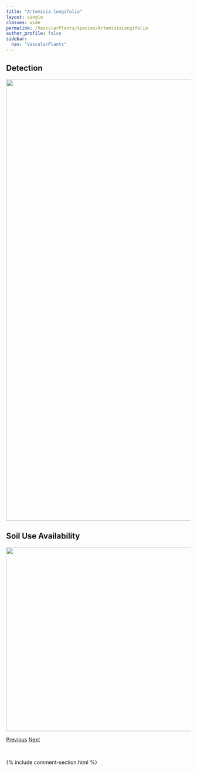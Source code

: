 ```yaml
---
title: "Artemisia longifolia"
layout: single
classes: wide
permalink: /VascularPlants/species/ArtemisiaLongifolia
author_profile: false
sidebar:
  nav: "VascularPlants"
---
```


<h2>Detection</h2>

<a href="https://drive.google.com/uc?export=view&id=1Tg0q7tYSbfBCIcGqiv1rIXEHmnpHmib-">
<img src="https://drive.google.com/uc?export=view&id=1Tg0q7tYSbfBCIcGqiv1rIXEHmnpHmib-" height = "1200" width = "800">
</a>


<h2>Soil Use Availability</h2>

<a href="https://drive.google.com/uc?export=view&id=1eFFlmy7jV70E73xOe8kGuV1gwRaeX670">
<img src="https://drive.google.com/uc?export=view&id=1eFFlmy7jV70E73xOe8kGuV1gwRaeX670" height = "500" width = "1000">
</a>


<a href="/DevelopmentWebsite/VascularPlants/species/ArtemisiaFrigida" class="pagination--pager" title="Artemisia frigida">Previous</a> <a href="/DevelopmentWebsite/VascularPlants/species/ArtemisiaLudoviciana" class="pagination--pager" title="Artemisia ludoviciana">Next</a>

<p>&nbsp;</p>

{% include comment-section.html %}
